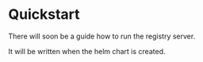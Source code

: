 # Quickstart

There will soon be a guide how to run the registry server.

It will be written when the helm chart is created.
